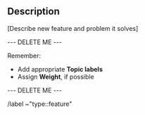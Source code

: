 ## Description

[Describe new feature and problem it solves]

--- DELETE ME ---

Remember: 
- Add appropriate **Topic labels** 
- Assign **Weight**, if possible

--- DELETE ME ---

/label ~"type::feature"